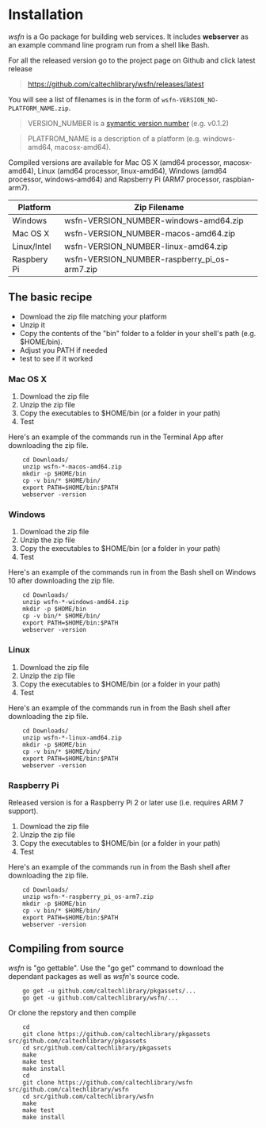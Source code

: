 
# Installation

*wsfn* is a Go package for building web services.  It includes 
**webserver** as an example command line program run from a 
shell like Bash. 

For all the released version go to the project page on Github and 
click latest release

>    https://github.com/caltechlibrary/wsfn/releases/latest

You will see a list of filenames is in the form of `wsfn-VERSION_NO-PLATFORM_NAME.zip`.

> VERSION_NUMBER is a [symantic version number](http://semver.org/) (e.g. v0.1.2)

> PLATFROM_NAME is a description of a platform (e.g. windows-amd64, macosx-amd64).

Compiled versions are available for Mac OS X (amd64 processor, macosx-amd64), 
Linux (amd64 processor, linux-amd64), Windows (amd64 processor, windows-amd64) 
and Rapsberry Pi (ARM7 processor, raspbian-arm7).

| Platform    | Zip Filename                            |
|-------------|-----------------------------------------|
| Windows     | wsfn-VERSION_NUMBER-windows-amd64.zip |
| Mac OS X    | wsfn-VERSION_NUMBER-macos-amd64.zip  |
| Linux/Intel | wsfn-VERSION_NUMBER-linux-amd64.zip   |
| Raspbery Pi | wsfn-VERSION_NUMBER-raspberry_pi_os-arm7.zip |


## The basic recipe 

+ Download the zip file matching your platform 
+ Unzip it 
+ Copy the contents of the "bin" folder to a folder in your shell's path (e.g. $HOME/bin). 
+ Adjust you PATH if needed
+ test to see if it worked


### Mac OS X

1. Download the zip file
2. Unzip the zip file
3. Copy the executables to $HOME/bin (or a folder in your path)
4. Test

Here's an example of the commands run in the Terminal App after 
downloading the zip file.

```shell
    cd Downloads/
    unzip wsfn-*-macos-amd64.zip
    mkdir -p $HOME/bin
    cp -v bin/* $HOME/bin/
    export PATH=$HOME/bin:$PATH
    webserver -version
```

### Windows

1. Download the zip file
2. Unzip the zip file
3. Copy the executables to $HOME/bin (or a folder in your path)
4. Test

Here's an example of the commands run in from the Bash shell on 
Windows 10 after downloading the zip file.

```shell
    cd Downloads/
    unzip wsfn-*-windows-amd64.zip
    mkdir -p $HOME/bin
    cp -v bin/* $HOME/bin/
    export PATH=$HOME/bin:$PATH
    webserver -version
```


### Linux 

1. Download the zip file
2. Unzip the zip file
3. Copy the executables to $HOME/bin (or a folder in your path)
4. Test

Here's an example of the commands run in from the Bash shell after
downloading the zip file.

```shell
    cd Downloads/
    unzip wsfn-*-linux-amd64.zip
    mkdir -p $HOME/bin
    cp -v bin/* $HOME/bin/
    export PATH=$HOME/bin:$PATH
    webserver -version
```


### Raspberry Pi

Released version is for a Raspberry Pi 2 or later use (i.e. requires ARM 7 support).

1. Download the zip file
2. Unzip the zip file
3. Copy the executables to $HOME/bin (or a folder in your path)
4. Test

Here's an example of the commands run in from the Bash shell after
downloading the zip file.

```shell
    cd Downloads/
    unzip wsfn-*-raspberry_pi_os-arm7.zip
    mkdir -p $HOME/bin
    cp -v bin/* $HOME/bin/
    export PATH=$HOME/bin:$PATH
    webserver -version
```


## Compiling from source

_wsfn_ is "go gettable".  Use the "go get" command to download the dependant packages
as well as _wsfn_'s source code.

```shell
    go get -u github.com/caltechlibrary/pkgassets/...
    go get -u github.com/caltechlibrary/wsfn/...
```

Or clone the repstory and then compile

```shell
    cd
    git clone https://github.com/caltechlibrary/pkgassets src/github.com/caltechlibrary/pkgassets
    cd src/github.com/caltechlibrary/pkgassets
    make
    make test
    make install
    cd
    git clone https://github.com/caltechlibrary/wsfn src/github.com/caltechlibrary/wsfn
    cd src/github.com/caltechlibrary/wsfn
    make
    make test
    make install
```


